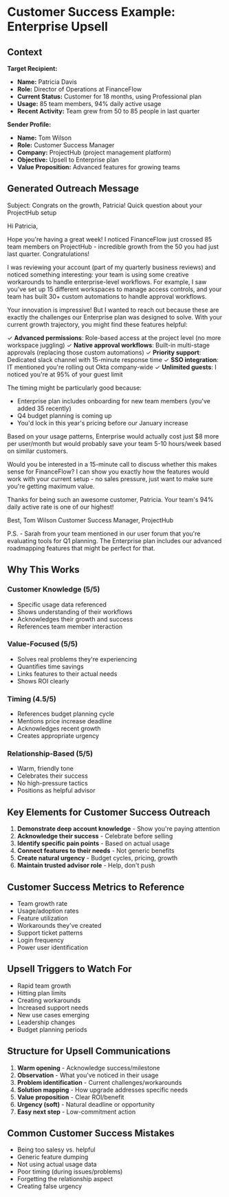 # Customer Success Example: Enterprise Upsell

## Context

**Target Recipient:**
- **Name:** Patricia Davis
- **Role:** Director of Operations at FinanceFlow
- **Current Status:** Customer for 18 months, using Professional plan
- **Usage:** 85 team members, 94% daily active usage
- **Recent Activity:** Team grew from 50 to 85 people in last quarter

**Sender Profile:**
- **Name:** Tom Wilson
- **Role:** Customer Success Manager
- **Company:** ProjectHub (project management platform)
- **Objective:** Upsell to Enterprise plan
- **Value Proposition:** Advanced features for growing teams

## Generated Outreach Message

Subject: Congrats on the growth, Patricia! Quick question about your ProjectHub setup

Hi Patricia,

Hope you're having a great week! I noticed FinanceFlow just crossed 85 team members on ProjectHub - incredible growth from the 50 you had just last quarter. Congratulations!

I was reviewing your account (part of my quarterly business reviews) and noticed something interesting: your team is using some creative workarounds to handle enterprise-level workflows. For example, I saw you've set up 15 different workspaces to manage access controls, and your team has built 30+ custom automations to handle approval workflows.

Your innovation is impressive! But I wanted to reach out because these are exactly the challenges our Enterprise plan was designed to solve. With your current growth trajectory, you might find these features helpful:

✓ **Advanced permissions**: Role-based access at the project level (no more workspace juggling)
✓ **Native approval workflows**: Built-in multi-stage approvals (replacing those custom automations)
✓ **Priority support**: Dedicated slack channel with 15-minute response time
✓ **SSO integration**: IT mentioned you're rolling out Okta company-wide
✓ **Unlimited guests**: I noticed you're at 95% of your guest limit

The timing might be particularly good because:
- Enterprise plan includes onboarding for new team members (you've added 35 recently)
- Q4 budget planning is coming up
- You'd lock in this year's pricing before our January increase

Based on your usage patterns, Enterprise would actually cost just $8 more per user/month but would probably save your team 5-10 hours/week based on similar customers.

Would you be interested in a 15-minute call to discuss whether this makes sense for FinanceFlow? I can show you exactly how the features would work with your current setup - no sales pressure, just want to make sure you're getting maximum value.

Thanks for being such an awesome customer, Patricia. Your team's 94% daily active rate is one of our highest!

Best,
Tom Wilson
Customer Success Manager, ProjectHub

P.S. - Sarah from your team mentioned in our user forum that you're evaluating tools for Q1 planning. The Enterprise plan includes our advanced roadmapping features that might be perfect for that.

## Why This Works

### Customer Knowledge (5/5)
- Specific usage data referenced
- Shows understanding of their workflows
- Acknowledges their growth and success
- References team member interaction

### Value-Focused (5/5)
- Solves real problems they're experiencing
- Quantifies time savings
- Links features to their actual needs
- Shows ROI clearly

### Timing (4.5/5)
- References budget planning cycle
- Mentions price increase deadline
- Acknowledges recent growth
- Creates appropriate urgency

### Relationship-Based (5/5)
- Warm, friendly tone
- Celebrates their success
- No high-pressure tactics
- Positions as helpful advisor

## Key Elements for Customer Success Outreach

1. **Demonstrate deep account knowledge** - Show you're paying attention
2. **Acknowledge their success** - Celebrate before selling
3. **Identify specific pain points** - Based on actual usage
4. **Connect features to their needs** - Not generic benefits
5. **Create natural urgency** - Budget cycles, pricing, growth
6. **Maintain trusted advisor role** - Help, don't push

## Customer Success Metrics to Reference

- Team growth rate
- Usage/adoption rates
- Feature utilization
- Workarounds they've created
- Support ticket patterns
- Login frequency
- Power user identification

## Upsell Triggers to Watch For

- Rapid team growth
- Hitting plan limits
- Creating workarounds
- Increased support needs
- New use cases emerging
- Leadership changes
- Budget planning periods

## Structure for Upsell Communications

1. **Warm opening** - Acknowledge success/milestone
2. **Observation** - What you've noticed in their usage
3. **Problem identification** - Current challenges/workarounds
4. **Solution mapping** - How upgrade addresses specific needs
5. **Value proposition** - Clear ROI/benefit
6. **Urgency (soft)** - Natural deadline or opportunity
7. **Easy next step** - Low-commitment action

## Common Customer Success Mistakes

- Being too salesy vs. helpful
- Generic feature dumping
- Not using actual usage data
- Poor timing (during issues/problems)
- Forgetting the relationship aspect
- Creating false urgency